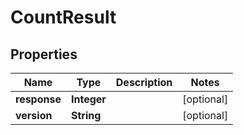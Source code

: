 
# CountResult

## Properties
Name | Type | Description | Notes
------------ | ------------- | ------------- | -------------
**response** | **Integer** |  |  [optional]
**version** | **String** |  |  [optional]



